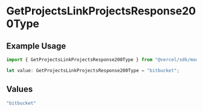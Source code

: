 # GetProjectsLinkProjectsResponse200Type

## Example Usage

```typescript
import { GetProjectsLinkProjectsResponse200Type } from "@vercel/sdk/models/getprojectsop.js";

let value: GetProjectsLinkProjectsResponse200Type = "bitbucket";
```

## Values

```typescript
"bitbucket"
```